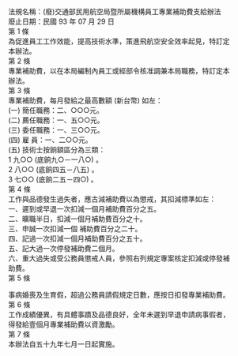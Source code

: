 法規名稱：(廢)交通部民用航空局暨所屬機構員工專業補助費支給辦法  
廢止日期：民國 93 年 07 月 29 日  
第 1 條  
為促進員工工作效能，提高技術水準，策進飛航空安全效率起見，特訂定  
本辦法。  
第 2 條  
專業補助費，以在本局編制內員工或經部令核准調兼本局職務，特訂定本  
辦法。  
第 3 條  
專業補助費，每月發給之最高數額 (新台幣) 如左：  
(一) 簡任職務：二、○○○元。  
(二) 薦任職務：一、五○○元。  
(三) 委任職務：一、三○○元。  
(四) 雇 員：一、二○○元。  
(五) 技術士按餉額區分為三類：  
1 九○○ (底餉九○－一八○) 。  
2 八○○ (底餉四五－八五) 。  
3 七○○ (底餉二五－四○) 。  
第 4 條  
工作與品德發生過失者，應古減補助費以為懲戒，其扣減標準如左：  
一、遲到或早退一次扣減一個月補助費百分之五。  
二、曠職半日，扣減一個月補助費百分之十。  
三、申誠一次扣減一個 補助費百分之二十。  
四、記過一次扣減一個月補助費百分之五十。  
五、記大過一次停發補助費二個月。  
六、重大過失或受公務員懲戒人員，參照右列規定專案核定扣減或停發補  
助費。  
第 5 條  


事病婚喪及生育假，超過公務員請假規定日數，應按日扣發專業補助費。  
第 6 條  
工作成績優異，有具體事蹟及品德良好，全年未遲到早退申請病事假者，  
得發給壹個月專業補助費以資激勵。  
第 7 條  
本辦法自五十九年七月一日起實施。  


